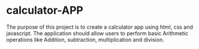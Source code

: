 # calculator-APP
The purpose of this project is to create a calculator app using html, css and javascript. The application should allow users to perform basic Arithmetic operations like Addition, subtraction, multiplication and division.
